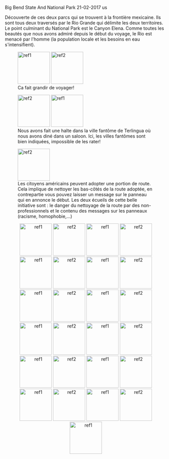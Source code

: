 Big Bend State And National Park
21-02-2017
us

Découverte de ces deux parcs qui se trouvent à la frontière mexicaine. Ils sont tous deux traversés par le Rio Grande qui délimite les deux territoires. Le point culminant du National Park est le Canyon Elena. Comme toutes les beautés que nous avons admiré depuis le début du voyage, le Rio est menacé par l'homme (la population locale et les besoins en eau s'intensifient).

<figure>
  <img src='{{ imgThumb "7.jpg"}}' data-image-opened='{{img "7.jpg" }}' class="image" alt="ref1" style="height:100px"/>
  <img src='{{ imgThumb "8.jpg"}}' data-image-opened='{{img "8.jpg" }}' class="image" alt="ref2" style="height:100px"/>
   <figcaption>Ca fait grandir de voyager!</figcaption>
</figure>

<figure>
  <img src='{{ imgThumb "14.jpg"}}' data-image-opened='{{img "14.jpg" }}' class="image" alt="ref2" style="width:100px"/>
  <img src='{{ imgThumb "15.jpg"}}' data-image-opened='{{img "15.jpg" }}' class="image" alt="ref1" style="width:100px"/>
  <figcaption>Nous avons fait une halte dans la ville fantôme de Terlingua où nous avons diné dans un saloon. Ici, les villes fantômes sont bien indiquées, impossible de les rater!</figcaption>
</figure>

<figure>
  <img src='{{ imgThumb "30.jpg"}}' data-image-opened='{{img "30.jpg" }}' class="image" alt="ref2" style="width:100px"/>
  <figcaption>Les citoyens américains peuvent adopter une portion de route. Cela implique de nettoyer les bas-côtés de la route adoptée, en contrepartie vous pouvez laisser un message sur le panneau qui en annonce le début. Les deux écueils de cette belle initiative sont : le danger du nettoyage de la route par des non-professionnels et le contenu des messages sur les panneaux (racisme, homophobie,...)</figcaption>
</figure>

<p style="text-align:center">
  <img src='{{ imgThumb "1.jpg"}}' data-image-opened='{{img "1.jpg" }}' class="image" alt="ref1" style="width:100px"/>
  <img src='{{ imgThumb "2.jpg"}}' data-image-opened='{{img "2.jpg" }}' class="image" alt="ref2" style="width:100px"/>
  <img src='{{ imgThumb "3.jpg"}}' data-image-opened='{{img "3.jpg" }}' class="image" alt="ref1" style="width:100px"/>
  <img src='{{ imgThumb "4.jpg"}}' data-image-opened='{{img "4.jpg" }}' class="image" alt="ref2" style="width:100px"/>
  <img src='{{ imgThumb "5.jpg"}}' data-image-opened='{{img "5.jpg" }}' class="image" alt="ref1" style="width:100px"/>
  <img src='{{ imgThumb "6.jpg"}}' data-image-opened='{{img "6.jpg" }}' class="image" alt="ref2" style="width:100px"/>
  <img src='{{ imgThumb "9.jpg"}}' data-image-opened='{{img "9.jpg" }}' class="image" alt="ref1" style="width:100px"/>
  <img src='{{ imgThumb "10.jpg"}}' data-image-opened='{{img "10.jpg" }}' class="image" alt="ref2" style="height:100px"/>
  <img src='{{ imgThumb "11.jpg"}}' data-image-opened='{{img "11.jpg" }}' class="image" alt="ref1" style="height:100px"/>
  <img src='{{ imgThumb "12.jpg"}}' data-image-opened='{{img "12.jpg" }}' class="image" alt="ref2" style="width:100px"/>
  <img src='{{ imgThumb "13.jpg"}}' data-image-opened='{{img "13.jpg" }}' class="image" alt="ref1" style="width:100px"/>
  <img src='{{ imgThumb "16.jpg"}}' data-image-opened='{{img "16.jpg" }}' class="image" alt="ref2" style="width:100px"/>
  <img src='{{ imgThumb "17.jpg"}}' data-image-opened='{{img "17.jpg" }}' class="image" alt="ref1" style="width:100px"/>
  <img src='{{ imgThumb "18.jpg"}}' data-image-opened='{{img "18.jpg" }}' class="image" alt="ref2" style="width:100px"/>
  <img src='{{ imgThumb "19.jpg"}}' data-image-opened='{{img "19.jpg" }}' class="image" alt="ref1" style="width:100px"/>
  <img src='{{ imgThumb "20.jpg"}}' data-image-opened='{{img "20.jpg" }}' class="image" alt="ref2" style="width:100px"/>
  <img src='{{ imgThumb "21.jpg"}}' data-image-opened='{{img "21.jpg" }}' class="image" alt="ref1" style="width:100px"/>
  <img src='{{ imgThumb "22.jpg"}}' data-image-opened='{{img "22.jpg" }}' class="image" alt="ref2" style="height:100px"/>
  <img src='{{ imgThumb "23.jpg"}}' data-image-opened='{{img "23.jpg" }}' class="image" alt="ref1" style="width:100px"/>
  <img src='{{ imgThumb "24.jpg"}}' data-image-opened='{{img "24.jpg" }}' class="image" alt="ref2" style="width:100px"/>
  <img src='{{ imgThumb "25.jpg"}}' data-image-opened='{{img "25.jpg" }}' class="image" alt="ref1" style="width:100px"/>
  <img src='{{ imgThumb "26.jpg"}}' data-image-opened='{{img "26.jpg" }}' class="image" alt="ref2" style="width:100px"/>
  <img src='{{ imgThumb "27.jpg"}}' data-image-opened='{{img "27.jpg" }}' class="image" alt="ref1" style="width:100px"/>
  <img src='{{ imgThumb "28.jpg"}}' data-image-opened='{{img "28.jpg" }}' class="image" alt="ref2" style="width:100px"/>
  <img src='{{ imgThumb "29.jpg"}}' data-image-opened='{{img "29.jpg" }}' class="image" alt="ref1" style="width:100px"/>
</p>
